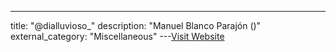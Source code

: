 ---
title: "@dialluvioso_"
description: "Manuel Blanco Parajón ()"
external_category: "Miscellaneous"
---[Visit Website](https://twitter.com/dialluvioso_)

